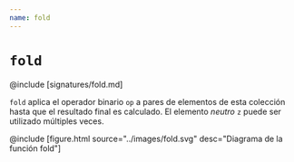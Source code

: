 ```yaml
---
name: fold
---
```


# `fold`

@include [signatures/fold.md]

`fold` aplica el operador binario `op` a pares de elementos de esta colección hasta que el resultado final es calculado.
El elemento _neutro_ `z` puede ser utilizado múltiples veces.

@include [figure.html source="../images/fold.svg" desc="Diagrama de la función fold"]

